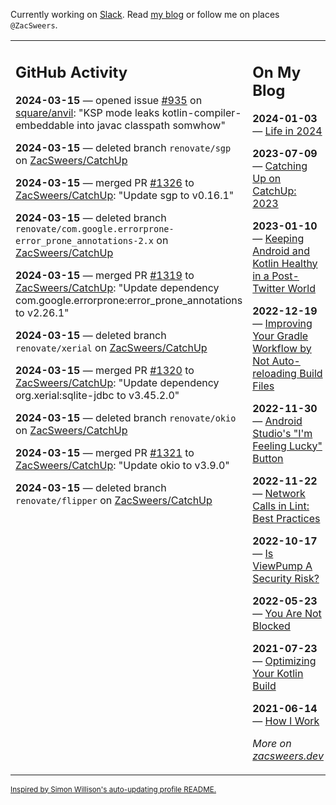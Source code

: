 Currently working on [Slack](https://slack.com/). Read [my blog](https://zacsweers.dev/) or follow me on places `@ZacSweers`.

<table><tr><td valign="top" width="60%">

## GitHub Activity
<!-- githubActivity starts -->
**2024-03-15** — opened issue [#935](https://github.com/square/anvil/issues/935) on [square/anvil](https://github.com/square/anvil): "KSP mode leaks kotlin-compiler-embeddable into javac classpath somwhow"

**2024-03-15** — deleted branch `renovate/sgp` on [ZacSweers/CatchUp](https://github.com/ZacSweers/CatchUp)

**2024-03-15** — merged PR [#1326](https://github.com/ZacSweers/CatchUp/pull/1326) to [ZacSweers/CatchUp](https://github.com/ZacSweers/CatchUp): "Update sgp to v0.16.1"

**2024-03-15** — deleted branch `renovate/com.google.errorprone-error_prone_annotations-2.x` on [ZacSweers/CatchUp](https://github.com/ZacSweers/CatchUp)

**2024-03-15** — merged PR [#1319](https://github.com/ZacSweers/CatchUp/pull/1319) to [ZacSweers/CatchUp](https://github.com/ZacSweers/CatchUp): "Update dependency com.google.errorprone:error_prone_annotations to v2.26.1"

**2024-03-15** — deleted branch `renovate/xerial` on [ZacSweers/CatchUp](https://github.com/ZacSweers/CatchUp)

**2024-03-15** — merged PR [#1320](https://github.com/ZacSweers/CatchUp/pull/1320) to [ZacSweers/CatchUp](https://github.com/ZacSweers/CatchUp): "Update dependency org.xerial:sqlite-jdbc to v3.45.2.0"

**2024-03-15** — deleted branch `renovate/okio` on [ZacSweers/CatchUp](https://github.com/ZacSweers/CatchUp)

**2024-03-15** — merged PR [#1321](https://github.com/ZacSweers/CatchUp/pull/1321) to [ZacSweers/CatchUp](https://github.com/ZacSweers/CatchUp): "Update okio to v3.9.0"

**2024-03-15** — deleted branch `renovate/flipper` on [ZacSweers/CatchUp](https://github.com/ZacSweers/CatchUp)
<!-- githubActivity ends -->
</td><td valign="top" width="40%">

## On My Blog
<!-- blog starts -->
**2024-01-03** — [Life in 2024](https://www.zacsweers.dev/life-in-2024/)

**2023-07-09** — [Catching Up on CatchUp: 2023](https://www.zacsweers.dev/catching-up-on-catchup-2023/)

**2023-01-10** — [Keeping Android and Kotlin Healthy in a Post-Twitter World](https://www.zacsweers.dev/keeping-android-healthy/)

**2022-12-19** — [Improving Your Gradle Workflow by Not Auto-reloading Build Files](https://www.zacsweers.dev/improving-your-workflow-by-not-auto-reloading-build-files/)

**2022-11-30** — [Android Studio's "I'm Feeling Lucky" Button](https://www.zacsweers.dev/android-studios-im-feeling-lucky-button/)

**2022-11-22** — [Network Calls in Lint: Best Practices](https://www.zacsweers.dev/network-calls-in-lint-best-practices/)

**2022-10-17** — [Is ViewPump A Security Risk?](https://www.zacsweers.dev/is-viewpump-a-security-risk/)

**2022-05-23** — [You Are Not Blocked](https://www.zacsweers.dev/you-are-not-blocked/)

**2021-07-23** — [Optimizing Your Kotlin Build](https://www.zacsweers.dev/optimizing-your-kotlin-build/)

**2021-06-14** — [How I Work](https://www.zacsweers.dev/how-i-work/)
<!-- blog ends -->
_More on [zacsweers.dev](https://zacsweers.dev/)_
</td></tr></table>

<sub><a href="https://simonwillison.net/2020/Jul/10/self-updating-profile-readme/">Inspired by Simon Willison's auto-updating profile README.</a></sub>